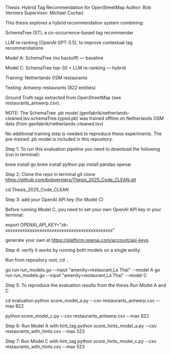 Thesis: Hybrid Tag Recommendation for OpenStreetMap
Author: Bob Verniers
Supervisor: Michael Cochez


This thesis explores a hybrid recommendation system combining:

SchemaTree (ST), a co-occurrence-based tag recommender

LLM re-ranking (OpenAI GPT-3.5), to improve contextual tag recommendations

Model A: SchemaTree (no backoff) — baseline

Model C: SchemaTree top-30 + LLM re-ranking — hybrid

Training: Netherlands OSM restaurants

Testing: Antwerp restaurants (822 entities)

Ground Truth tags extracted from OpenStreetMap (see restaurants_antwerp.csv).

NOTE:
The SchemaTree .pb model (geofabrik/netherlands-cleaned.tsv.schemaTree.typed.pb)
was trained offline on Netherlands OSM data (from geofabrik/netherlands-cleaned.tsv)

No additional training step is needed to reproduce these experiments.
The pre-trained .pb model is included in this repository.


Step 1: To run this evaluation pipeline you need to download the following (run in terminal):

brew install go
brew install python
pip install pandas openai


Step 2: Clone the repo in terminal 
git clone https://github.com/bobverniers/Thesis_2025_Code_CLEAN.git



cd Thesis_2025_Code_CLEAN


Step 3: add your OpenAI API key (for Model C)

Before running Model C, you need to set your own OpenAI API key in your terminal:

export OPENAI_API_KEY="sk-xxxxxxxxxxxxxxxxxxxxxxxxxxxxxxxxxxxxxxxxxxxx"

generate your own at https://platform.openai.com/account/api-keys


Step 4: verify it works by running both models on a single entity. 

Run from repository root, cd ..

go run run_models.go --input "amenity=restaurant,La Thai" --model A
go run run_models.go --input "amenity=restaurant,La Thai" --model C

Step 5: To reproduce the evaluation results from the thesis Run Model A and C 

cd evaluation
python score_model_a.py --csv restaurants_antwerp.csv --max 822

python score_model_c.py --csv restaurants_antwerp.csv --max 822

Step 6: Run Model A with hint_tag
python score_hints_model_a.py --csv restaurants_with_hints.csv --max 523


Step 7: Run Model C with hint_tag
python score_hints_model_c.py --csv restaurants_with_hints.csv --max 523